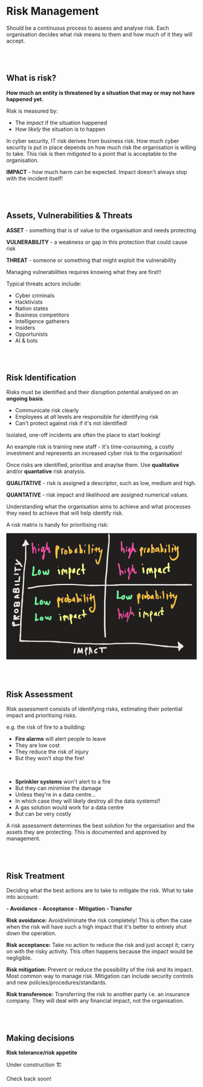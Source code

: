 # **Risk Management**

Should be a continuous process to assess and analyse risk. Each organisation decides what risk means to them and how much of it they will accept.

<br>
<br>

## **What is risk?**

**How much an entity is threatened by a situation that may or may not have happened yet.**

Risk is measured by:
- The *impact* if the situation happened
- How *likely* the situation is to happen

In cyber security, IT risk derives from business risk. How much cyber security is put in place depends on how much risk the organisation is willing to take. This risk is then *mitigated* to a point that is acceptable to the organisation.

**IMPACT** - how much harm can be expected. Impact doesn't always stop with the incident itself!

<br>
<br>

## **Assets, Vulnerabilities & Threats**

**ASSET** - something that is of value to the organisation and needs protecting

**VULNERABILITY** - a weakness or gap in this protection that could cause risk

**THREAT** - someone or something that might exploit the vulnerability 

Managing vulnerabilities requires knowing what they are first!!

Typical threats actors include:
- Cyber criminals
- Hacktivists
- Nation states
- Business competitors
- Intelligence gatherers
- Insiders 
- Opportunists
- AI & bots

<br>
<br>

## **Risk Identification**

Risks must be identified and their disruption potential analysed on an **ongoing basis**. 

- Communicate risk clearly
- Employees at *all* levels are responsible for identifying risk 
- Can't protect against risk if it's not identified!

Isolated, one-off incidents are often the place to start looking!

An example risk is training new staff - it's time-consuming, a costly investment and represents an increased cyber risk to the organisation! 

Once risks are identified, prioritise and anaylse them. Use **qualitative** and/or **quantative** risk analysis.

**QUALITATIVE** - risk is assigned a descriptor, such as low, medium and high.

**QUANTATIVE** - risk impact and likelihood are assigned numerical values. 

Understanding what the organisation aims to achieve and what processes they need to achieve that will help identify risk. 

A risk matrix is handy for prioritising risk:

![A risk matrix - a vertical arrow on the left is labelled 'probability'. A horizontal arrow is along the bottom and labelled 'impact'. There is a grid of 4 risk possibilities: bottom left says low probability, low impact. Bottom right says low probability, high impact. Upper left says high probability, low impact. Upper right says high probability, high impact.](Screenshots/Low%20impact.png)

<br>
<br>

## **Risk Assessment**

Risk assessment consists of identifying risks, estimating their potential impact and prioritising risks.

e.g. the risk of fire to a building:
- **Fire alarms** will alert people to leave
- They are low cost 
- They reduce the risk of injury
- But they won't *stop* the fire!

<br>

- **Sprinkler systems** won't alert to a fire
- But they can minimise the damage
- Unless they're in a data centre...
- In which case they will likely destroy all the data systems!!
- A gas solution would work for a data centre
- But can be very costly 

A risk assessment determines the best solution for the organisation and the assets they are protecting. This is documented and approved by management. 

<br>
<br>

## **Risk Treatment**

Deciding what the best actions are to take to mitigate the risk. What to take into account:

**- Avoidance**
**- Acceptance**
**- Mitigation**
**- Transfer**

**Risk avoidance:** Avoid/eliminate the risk completely! This is often the case when the risk will have such a high impact that it's better to entirely shut down the operation.

**Risk acceptance:** Take no action to reduce the risk and just accept it; carry on with the risky activity. This often happens because the impact would be negligible. 

**Risk mitigation:** Prevent or reduce the possibility of the risk and its impact. Most common way to manage risk. Mitigation can include security controls and new policies/procedures/standards.

**Risk transference:** Transferring the risk to another party i.e. an insurance company. They will deal with any financial impact, not the organisation. 

<br>
<br>

## Making decisions

**Risk tolerance/risk appetite**

Under construction 🏗️

Check back soon!